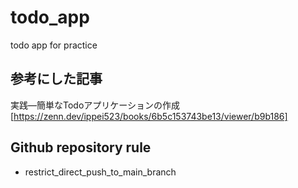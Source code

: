 # todo_app

todo app for practice

## 参考にした記事

実践—簡単なTodoアプリケーションの作成[https://zenn.dev/ippei523/books/6b5c153743be13/viewer/b9b186]

## Github repository rule

- restrict_direct_push_to_main_branch
